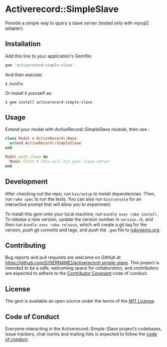 # Activerecord::SimpleSlave

Provide a simple way to query a slave server (tested only with mysql2 adapter).

## Installation

Add this line to your application's Gemfile:

```ruby
gem 'activerecord-simple-slave'
```

And then execute:

    $ bundle

Or install it yourself as:

    $ gem install activerecord-simple-slave

## Usage

Extend your model with ActiveRecord::SimpleSlave module, then use :
```ruby
class Model < ActiveRecord::Base
  extend ActiveRecord::SimpleSlave
end

Model.with_slave do
  Model.first # this will hit your slave server
end
```

## Development

After checking out the repo, run `bin/setup` to install dependencies. Then, run `rake spec` to run the tests. You can also run `bin/console` for an interactive prompt that will allow you to experiment.

To install this gem onto your local machine, run `bundle exec rake install`. To release a new version, update the version number in `version.rb`, and then run `bundle exec rake release`, which will create a git tag for the version, push git commits and tags, and push the `.gem` file to [rubygems.org](https://rubygems.org).

## Contributing

Bug reports and pull requests are welcome on GitHub at https://github.com/[USERNAME]/activerecord-simple-slave. This project is intended to be a safe, welcoming space for collaboration, and contributors are expected to adhere to the [Contributor Covenant](http://contributor-covenant.org) code of conduct.

## License

The gem is available as open source under the terms of the [MIT License](https://opensource.org/licenses/MIT).

## Code of Conduct

Everyone interacting in the Activerecord::Simple::Slave project’s codebases, issue trackers, chat rooms and mailing lists is expected to follow the [code of conduct](https://github.com/[USERNAME]/activerecord-simple-slave/blob/master/CODE_OF_CONDUCT.md).
